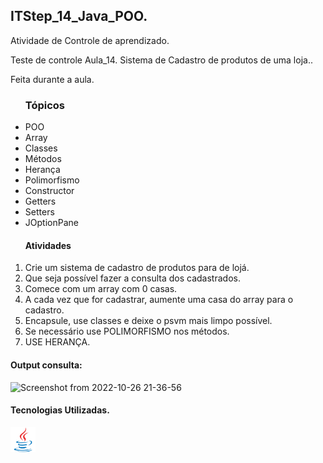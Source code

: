 <h2>ITStep_14_Java_POO.</h2>

<p>Atividade de Controle de aprendizado.</p>
<p>Teste de controle Aula_14. Sistema de Cadastro de produtos de uma loja..</p>
<p>Feita durante a aula.</p>

<ul><h3>Tópicos</h3>
<li>POO</li>
<li>Array</li>
<li>Classes</li>
<li>Métodos</li>
<li>Herança</li>
<li>Polimorfismo</li>
<li>Constructor</li>
<li>Getters</li>
<li>Setters</li>
<li>JOptionPane</li>
</ul>



<ol><h4>Atividades</h4>
<li>Crie um sistema de cadastro de produtos para de lojá.</li>
<li>Que seja possível fazer a consulta dos cadastrados.</li>
<li>Comece com um array com 0 casas.</li>
<li>A cada vez que for cadastrar, aumente uma casa do array para o cadastro.</li>
<li>Encapsule, use classes e deixe o psvm mais limpo possível.</li> 
<li>Se necessário use POLIMORFISMO nos métodos.</li>
<li>USE HERANÇA.</li>
</ol>

<h4>Output consulta:</h4>

![Screenshot from 2022-10-26 21-36-56](https://user-images.githubusercontent.com/78119622/198164155-206a2213-a2dd-4d18-9a8b-9812ff6223cf.png)

<h4>Tecnologias Utilizadas.</h4>
 
<p align="left">
<a href="https://www.java.com" target="_blank" rel="noreferrer"> <img src="https://raw.githubusercontent.com/devicons/devicon/master/icons/java/java-original.svg" alt="java" width="40" height="40"/> </a> </p> 
